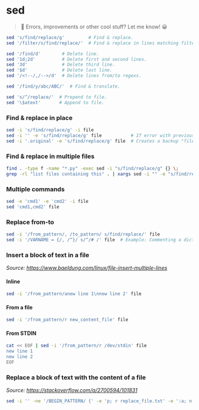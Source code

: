 # sed

> 👋 Errors, improvements or other cool stuff? Let me know! 😀

```bash
sed 's/find/replace/g'         # Find & replace.
sed '/filter/s/find/replace/'  # Find & replace in lines matching filter.

sed '/find/d'        # Delete line.
sed '1d;2d'          # Delete first and second lines.
sed '3d'             # Delete third line.
sed '$d'             # Delete last line.
sed '/<!--/,/-->/d'  # Delete lines from/to regexs.

sed '/find/y/abc/ABC/'  # Find & translate.

sed 's/^/replace/'  # Prepend to file.
sed '\$atext'       # Append to file.
```


### Find & replace in place

```bash
sed -i 's/find/replace/g' -i file
sed -i '' -e 's/find/replace/g' file           # If error with previous command on Mac.
sed -i '.original' -e 's/find/replace/g' file  # Creates a backup "file.original". /!\ No space between -i and ''.
```


### Find & replace in multiple files

```bash
find . -type f -name "*.py" -exec sed -i "s/find/replace/g" {} \;
grep -rl "list files containing this" . | xargs sed -i "" -e "s/find/replace/g"
```


### Multiple commands

```bash
sed -e 'cmd1' -e 'cmd2' -i file
sed 'cmd1,cmd2' file
```


### Replace from-to

```bash
sed -i '/from_pattern/, /to_pattern/ s/find/replace/' file
sed -i '/VARNAME = {/, /^}/ s/^/# /' file  # Example: Commenting a dictionary defined on several lines.
```


### Insert a block of text in a file
_Source: https://www.baeldung.com/linux/file-insert-multiple-lines_

#### Inline

```bash
sed -i '/from_pattern/anew line 1\nnew line 2' file
```

#### From a file

```bash
sed -i '/from_pattern/r new_content_file' file
```

#### From STDIN

```bash
cat << EOF | sed -i '/from_pattern/r /dev/stdin' file
new line 1
new line 2
EOF
```


### Replace a block of text with the content of a file

_Source: https://stackoverflow.com/a/2700594/101831_

```bash
sed -i '' -ne '/BEGIN_PATTERN/ {' -e 'p; r replace_file.txt' -e ':a; n; /END_PATTERN/ {p; b}; ba' -e '}; p' file
```
